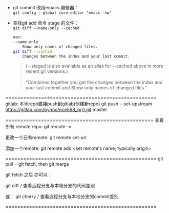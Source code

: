 - git commit 改用emacs 编辑器：  
    `git config --global core.editor "emacs -nw"`  

- 查找git add 命令 stage 的文件：  
    `git diff --name-only --cached`  
    ```bash
    man:
    --name-only
        Show only names of changed files.
    git diff --cached
        Changes between the index and your last commit.
    ```
    >(--staged is also available as an alias for --cached above in more recent git versions.)  <br><br>
    >"Combined together you get the changes between the index and your last commit and Show only names of changed files."  


===================================================
gitlab: 本地repo直接push到gitlab(创建新repo)
git push --set-upstream https://gitlab.com/byhoo/ece568_prj1.git master

==================================================
查看所有 remote repo:
git remote -v

更改一个已有remote:
git remote set-url <existing remote-name> <remote-url>

添加一个remote:
git remote add <set remote's name; typically origin> <remote-url>

===================================================
git pull = git fetch, then git merge

git fetch 之后 亦可以：

git diff <remote-name>/<remote-branch> <local-branch> 
查看远程分支与本地分支的代码差别

或：
git cherry <remote-name>/<remote-branch> <local-branch>
查看远程分支与本地分支的commit差别

===================================================

